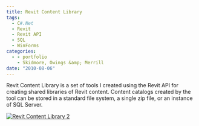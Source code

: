 ```yaml
---
title: Revit Content Library
tags:
  - C#.Net
  - Revit
  - Revit API
  - SQL
  - WinForms
categories:
  - - portfolio
    - Skidmore, Owings &amp; Merrill
date: "2010-08-06"
---
```


Revit Content Library is a set of tools I created using the Revit API for creating shared libraries of Revit content. Content catalogs created by the tool can be stored in a standard file system, a single zip file, or an instance of SQL Server.

[![Revit Content Library 2](http://www.ericanastas.com/wp-content/uploads/2012/03/Revit-Content-Library-2-636x437.jpg)](Revit-Content-Library-2.jpg)
